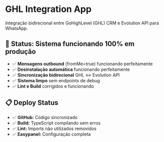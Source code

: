 # GHL Integration App

Integração bidirecional entre GoHighLevel (GHL) CRM e Evolution API para WhatsApp.

## 🚀 Status: Sistema funcionando 100% em produção

- ✅ **Mensagens outbound** (fromMe=true) funcionando perfeitamente
- ✅ **Desinstalação automática** funcionando perfeitamente  
- ✅ **Sincronização bidirecional** GHL ↔ Evolution API
- ✅ **Sistema limpo** sem endpoints de debug
- ✅ **Lint e Build** corrigidos e funcionando

## 📋 Deploy Status

- ✅ **GitHub:** Código sincronizado
- ✅ **Build:** TypeScript compilando sem erros
- ✅ **Lint:** Imports não utilizados removidos
- ✅ **Easypanel:** Configuração completa
